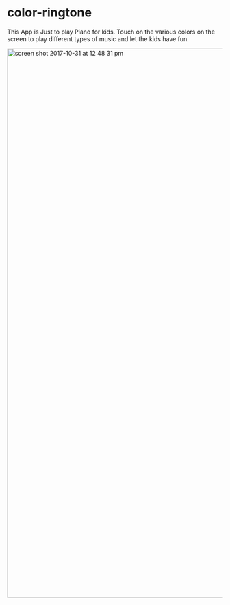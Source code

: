 # color-ringtone

This App is Just to play Piano for kids.
Touch on the various colors on the screen to play different types of music and let the kids have fun.




<img width="1280" alt="screen shot 2017-10-31 at 12 48 31 pm" src="https://user-images.githubusercontent.com/22308806/32236937-fd1a7546-be39-11e7-98c3-80474b60d643.png">
